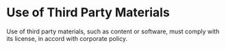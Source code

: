# Use of Third Party Materials

Use of third party materials, such as content or software, must comply with its license, in accord with corporate policy.
